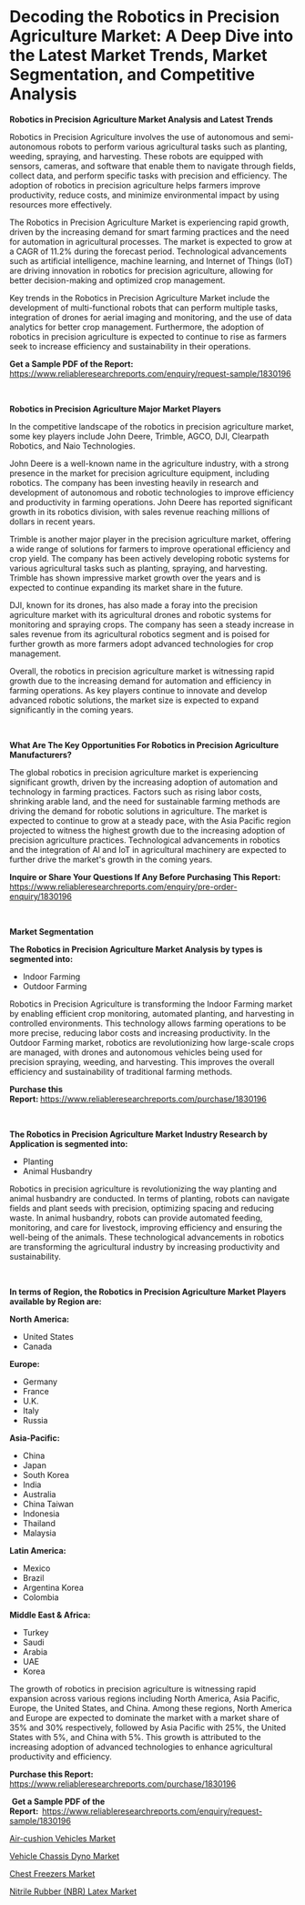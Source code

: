 <p><h1>Decoding the Robotics in Precision Agriculture Market: A Deep Dive into the Latest Market Trends, Market Segmentation, and Competitive Analysis</h1></p><p><strong>Robotics in Precision Agriculture Market Analysis and Latest Trends</strong></p>
<p><p>Robotics in Precision Agriculture involves the use of autonomous and semi-autonomous robots to perform various agricultural tasks such as planting, weeding, spraying, and harvesting. These robots are equipped with sensors, cameras, and software that enable them to navigate through fields, collect data, and perform specific tasks with precision and efficiency. The adoption of robotics in precision agriculture helps farmers improve productivity, reduce costs, and minimize environmental impact by using resources more effectively.</p><p>The Robotics in Precision Agriculture Market is experiencing rapid growth, driven by the increasing demand for smart farming practices and the need for automation in agricultural processes. The market is expected to grow at a CAGR of 11.2% during the forecast period. Technological advancements such as artificial intelligence, machine learning, and Internet of Things (IoT) are driving innovation in robotics for precision agriculture, allowing for better decision-making and optimized crop management.</p><p>Key trends in the Robotics in Precision Agriculture Market include the development of multi-functional robots that can perform multiple tasks, integration of drones for aerial imaging and monitoring, and the use of data analytics for better crop management. Furthermore, the adoption of robotics in precision agriculture is expected to continue to rise as farmers seek to increase efficiency and sustainability in their operations.</p></p>
<p><strong>Get a Sample PDF of the Report:&nbsp;</strong> <a href="https://www.reliableresearchreports.com/enquiry/request-sample/1830196">https://www.reliableresearchreports.com/enquiry/request-sample/1830196</a></p>
<p>&nbsp;</p>
<p><strong>Robotics in Precision Agriculture Major Market Players</strong></p>
<p><p>In the competitive landscape of the robotics in precision agriculture market, some key players include John Deere, Trimble, AGCO, DJI, Clearpath Robotics, and Naio Technologies. </p><p>John Deere is a well-known name in the agriculture industry, with a strong presence in the market for precision agriculture equipment, including robotics. The company has been investing heavily in research and development of autonomous and robotic technologies to improve efficiency and productivity in farming operations. John Deere has reported significant growth in its robotics division, with sales revenue reaching millions of dollars in recent years.</p><p>Trimble is another major player in the precision agriculture market, offering a wide range of solutions for farmers to improve operational efficiency and crop yield. The company has been actively developing robotic systems for various agricultural tasks such as planting, spraying, and harvesting. Trimble has shown impressive market growth over the years and is expected to continue expanding its market share in the future.</p><p>DJI, known for its drones, has also made a foray into the precision agriculture market with its agricultural drones and robotic systems for monitoring and spraying crops. The company has seen a steady increase in sales revenue from its agricultural robotics segment and is poised for further growth as more farmers adopt advanced technologies for crop management.</p><p>Overall, the robotics in precision agriculture market is witnessing rapid growth due to the increasing demand for automation and efficiency in farming operations. As key players continue to innovate and develop advanced robotic solutions, the market size is expected to expand significantly in the coming years.</p></p>
<p>&nbsp;</p>
<p><strong>What Are The Key Opportunities For Robotics in Precision Agriculture Manufacturers?</strong></p>
<p><p>The global robotics in precision agriculture market is experiencing significant growth, driven by the increasing adoption of automation and technology in farming practices. Factors such as rising labor costs, shrinking arable land, and the need for sustainable farming methods are driving the demand for robotic solutions in agriculture. The market is expected to continue to grow at a steady pace, with the Asia Pacific region projected to witness the highest growth due to the increasing adoption of precision agriculture practices. Technological advancements in robotics and the integration of AI and IoT in agricultural machinery are expected to further drive the market's growth in the coming years.</p></p>
<p><strong>Inquire or Share Your Questions If Any Before Purchasing This Report:</strong> <a href="https://www.reliableresearchreports.com/enquiry/pre-order-enquiry/1830196">https://www.reliableresearchreports.com/enquiry/pre-order-enquiry/1830196</a></p>
<p>&nbsp;</p>
<p><strong>Market Segmentation</strong></p>
<p><strong>The Robotics in Precision Agriculture Market Analysis by types is segmented into:</strong></p>
<p><ul><li>Indoor Farming</li><li>Outdoor Farming</li></ul></p>
<p><p>Robotics in Precision Agriculture is transforming the Indoor Farming market by enabling efficient crop monitoring, automated planting, and harvesting in controlled environments. This technology allows farming operations to be more precise, reducing labor costs and increasing productivity. In the Outdoor Farming market, robotics are revolutionizing how large-scale crops are managed, with drones and autonomous vehicles being used for precision spraying, weeding, and harvesting. This improves the overall efficiency and sustainability of traditional farming methods.</p></p>
<p><strong>Purchase this Report:&nbsp;</strong><a href="https://www.reliableresearchreports.com/purchase/1830196">https://www.reliableresearchreports.com/purchase/1830196</a></p>
<p>&nbsp;</p>
<p><strong>The Robotics in Precision Agriculture Market Industry Research by Application is segmented into:</strong></p>
<p><ul><li>Planting</li><li>Animal Husbandry</li></ul></p>
<p><p>Robotics in precision agriculture is revolutionizing the way planting and animal husbandry are conducted. In terms of planting, robots can navigate fields and plant seeds with precision, optimizing spacing and reducing waste. In animal husbandry, robots can provide automated feeding, monitoring, and care for livestock, improving efficiency and ensuring the well-being of the animals. These technological advancements in robotics are transforming the agricultural industry by increasing productivity and sustainability.</p></p>
<p>&nbsp;</p>
<p><strong>In terms of Region, the Robotics in Precision Agriculture Market Players available by Region are:</strong></p>
<p>
    <p> <strong> North America: </strong>
        <ul>
            <li>United States</li>
            <li>Canada</li>
        </ul>
        </p> 
    <p> <strong> Europe: </strong>
        <ul>
            <li>Germany</li>
            <li>France</li>
            <li>U.K.</li>
            <li>Italy</li>
            <li>Russia</li>
        </ul>
        </p> 
    <p> <strong> Asia-Pacific: </strong>
        <ul>
            <li>China</li>
            <li>Japan</li>
            <li>South Korea</li>
            <li>India</li>
            <li>Australia</li>
            <li>China Taiwan</li>
            <li>Indonesia</li>
            <li>Thailand</li>
            <li>Malaysia</li>
        </ul>
        </p> 
    <p> <strong> Latin America: </strong>
        <ul>
            <li>Mexico</li>
            <li>Brazil</li>
            <li>Argentina Korea</li>
            <li>Colombia</li>
        </ul>
        </p> 
    <p> <strong> Middle East & Africa: </strong>
        <ul>
            <li>Turkey</li>
            <li>Saudi</li>
            <li>Arabia</li>
            <li>UAE</li>
            <li>Korea</li>
        </ul>
    </p>
    </p>
<p><p>The growth of robotics in precision agriculture is witnessing rapid expansion across various regions including North America, Asia Pacific, Europe, the United States, and China. Among these regions, North America and Europe are expected to dominate the market with a market share of 35% and 30% respectively, followed by Asia Pacific with 25%, the United States with 5%, and China with 5%. This growth is attributed to the increasing adoption of advanced technologies to enhance agricultural productivity and efficiency.</p></p>
<p><strong>Purchase this Report: </strong><a href="https://www.reliableresearchreports.com/purchase/1830196">https://www.reliableresearchreports.com/purchase/1830196</a></p>
<p>&nbsp;<strong>Get a Sample PDF of the Report:&nbsp;&nbsp;</strong><a href="https://www.reliableresearchreports.com/enquiry/request-sample/1830196">https://www.reliableresearchreports.com/enquiry/request-sample/1830196</a></p>
<p><strong></strong></p>
<p><p><a href="https://view.publitas.com/reportprime-1/air-cushion-vehicles-market-size-and-growth-market-segmentation-regional-and-country-breakdowns-and-market-trends-for-period-from-2024-2031/">Air-cushion Vehicles Market</a></p><p><a href="https://view.publitas.com/reportprime-1/global-vehicle-chassis-dyno-market-size-and-market-trends-insights-and-projections-from-2024-to-2031/">Vehicle Chassis Dyno Market</a></p><p><a href="https://gentle-editor-9db.notion.site/Chest-Freezers-Market-Analysis-and-Market-Size-Global-Industry-Overview-Market-Segmentation-and-Fo-c985b54cb24c4157a518d661ca17a124">Chest Freezers Market</a></p><p><a href="https://view.publitas.com/reportprime-1/nitrile-rubber-nbr-latex-market-research-report-unlocks-analysis-on-the-market-financial-status-market-size-and-market-revenue-upto-2031/">Nitrile Rubber (NBR) Latex Market</a></p></p>